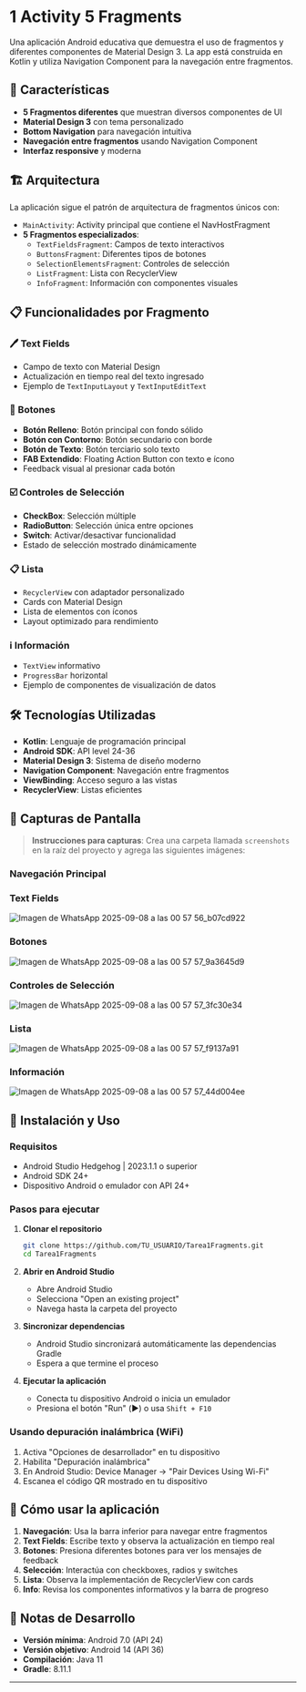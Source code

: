 # 1 Activity 5 Fragments

Una aplicación Android educativa que demuestra el uso de fragmentos y diferentes componentes de Material Design 3. La app está construida en Kotlin y utiliza Navigation Component para la navegación entre fragmentos.

## 📱 Características

- **5 Fragmentos diferentes** que muestran diversos componentes de UI
- **Material Design 3** con tema personalizado
- **Bottom Navigation** para navegación intuitiva
- **Navegación entre fragmentos** usando Navigation Component
- **Interfaz responsive** y moderna

## 🏗️ Arquitectura

La aplicación sigue el patrón de arquitectura de fragmentos únicos con:
- `MainActivity`: Activity principal que contiene el NavHostFragment
- **5 Fragmentos especializados**:
  - `TextFieldsFragment`: Campos de texto interactivos
  - `ButtonsFragment`: Diferentes tipos de botones
  - `SelectionElementsFragment`: Controles de selección
  - `ListFragment`: Lista con RecyclerView
  - `InfoFragment`: Información con componentes visuales

## 📋 Funcionalidades por Fragmento

### 🖊️ Text Fields
- Campo de texto con Material Design
- Actualización en tiempo real del texto ingresado
- Ejemplo de `TextInputLayout` y `TextInputEditText`

### 🔘 Botones
- **Botón Relleno**: Botón principal con fondo sólido
- **Botón con Contorno**: Botón secundario con borde
- **Botón de Texto**: Botón terciario solo texto
- **FAB Extendido**: Floating Action Button con texto e ícono
- Feedback visual al presionar cada botón

### ☑️ Controles de Selección
- **CheckBox**: Selección múltiple
- **RadioButton**: Selección única entre opciones
- **Switch**: Activar/desactivar funcionalidad
- Estado de selección mostrado dinámicamente

### 📋 Lista
- `RecyclerView` con adaptador personalizado
- Cards con Material Design
- Lista de elementos con íconos
- Layout optimizado para rendimiento

### ℹ️ Información
- `TextView` informativo
- `ProgressBar` horizontal
- Ejemplo de componentes de visualización de datos

## 🛠️ Tecnologías Utilizadas

- **Kotlin**: Lenguaje de programación principal
- **Android SDK**: API level 24-36
- **Material Design 3**: Sistema de diseño moderno
- **Navigation Component**: Navegación entre fragmentos
- **ViewBinding**: Acceso seguro a las vistas
- **RecyclerView**: Listas eficientes

## 📱 Capturas de Pantalla

> **Instrucciones para capturas**: Crea una carpeta llamada `screenshots` en la raíz del proyecto y agrega las siguientes imágenes:

### Navegación Principal

### Text Fields
![Imagen de WhatsApp 2025-09-08 a las 00 57 56_b07cd922](https://github.com/user-attachments/assets/1fa6b30b-2f38-47f2-9dd9-79537a96e9b5)

### Botones
![Imagen de WhatsApp 2025-09-08 a las 00 57 57_9a3645d9](https://github.com/user-attachments/assets/5fee698f-7a76-49e4-8c3d-5434e46fa7cc)


### Controles de Selección
![Imagen de WhatsApp 2025-09-08 a las 00 57 57_3fc30e34](https://github.com/user-attachments/assets/dc77c95d-5613-414f-985f-7a57df17821b)


### Lista
![Imagen de WhatsApp 2025-09-08 a las 00 57 57_f9137a91](https://github.com/user-attachments/assets/a2726e63-13b5-4909-a338-fe5d86966a23)


### Información
![Imagen de WhatsApp 2025-09-08 a las 00 57 57_44d004ee](https://github.com/user-attachments/assets/38f79675-0121-40e5-8d36-18c68642746a)


## 🚀 Instalación y Uso

### Requisitos
- Android Studio Hedgehog | 2023.1.1 o superior
- Android SDK 24+
- Dispositivo Android o emulador con API 24+

### Pasos para ejecutar

1. **Clonar el repositorio**
   ```bash
   git clone https://github.com/TU_USUARIO/Tarea1Fragments.git
   cd Tarea1Fragments
   ```

2. **Abrir en Android Studio**
   - Abre Android Studio
   - Selecciona "Open an existing project"
   - Navega hasta la carpeta del proyecto

3. **Sincronizar dependencias**
   - Android Studio sincronizará automáticamente las dependencias Gradle
   - Espera a que termine el proceso

4. **Ejecutar la aplicación**
   - Conecta tu dispositivo Android o inicia un emulador
   - Presiona el botón "Run" (▶️) o usa `Shift + F10`

### Usando depuración inalámbrica (WiFi)
1. Activa "Opciones de desarrollador" en tu dispositivo
2. Habilita "Depuración inalámbrica"
3. En Android Studio: Device Manager → "Pair Devices Using Wi-Fi"
4. Escanea el código QR mostrado en tu dispositivo

## 🎯 Cómo usar la aplicación

1. **Navegación**: Usa la barra inferior para navegar entre fragmentos
2. **Text Fields**: Escribe texto y observa la actualización en tiempo real
3. **Botones**: Presiona diferentes botones para ver los mensajes de feedback
4. **Selección**: Interactúa con checkboxes, radios y switches
5. **Lista**: Observa la implementación de RecyclerView con cards
6. **Info**: Revisa los componentes informativos y la barra de progreso

## 📝 Notas de Desarrollo

- **Versión mínima**: Android 7.0 (API 24)
- **Versión objetivo**: Android 14 (API 36)
- **Compilación**: Java 11
- **Gradle**: 8.11.1

---
